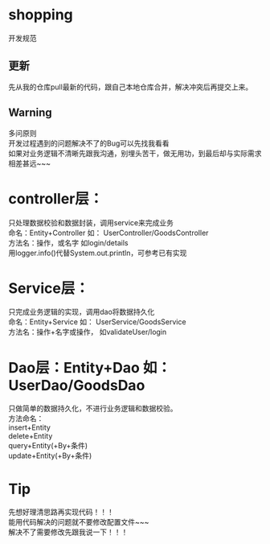 # shopping
开发规范

## 更新
先从我的仓库pull最新的代码，跟自己本地仓库合并，解决冲突后再提交上来。

##  Warning
多问原则  
开发过程遇到的问题解决不了的Bug可以先找我看看  
如果对业务逻辑不清晰先跟我沟通，别埋头苦干，做无用功，到最后却与实际需求相差甚远~~~  

# controller层：
只处理数据校验和数据封装，调用service来完成业务  
命名：Entity+Controller  如： UserController/GoodsController  
方法名：操作，或名字  如login/details  
用logger.info()代替System.out.println，可参考已有实现  

# Service层：
只完成业务逻辑的实现，调用dao将数据持久化  
命名：Entity+Service  如： UserService/GoodsService  
方法名：操作+名字或操作，  如validateUser/login  

# Dao层：Entity+Dao  如： UserDao/GoodsDao
只做简单的数据持久化，不进行业务逻辑和数据校验。  
方法命名：  
insert+Entity  
delete+Entity  
query+Entity(+By+条件)  
update+Entity(+By+条件)  

# Tip
先想好理清思路再实现代码！！！  
能用代码解决的问题就不要修改配置文件~~~  
解决不了需要修改先跟我说一下！！！  
